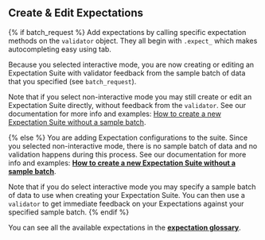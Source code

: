 ## Create & Edit Expectations

{% if batch_request %}
Add expectations by calling specific expectation methods on the `validator` object. They all begin with `.expect_` which makes autocompleting easy using tab.

Because you selected interactive mode, you are now creating or editing an Expectation Suite with validator feedback from the sample batch of data that you specified (see `batch_request`).

Note that if you select non-interactive mode you may still create or edit an Expectation Suite directly, without feedback from the `validator`. See our documentation for more info and examples: [How to create a new Expectation Suite without a sample batch](https://docs.greatexpectations.io/en/latest/guides/how_to_guides/creating_and_editing_expectations/how_to_create_a_new_expectation_suite_without_a_sample_batch.html).

{% else %}
You are adding Expectation configurations to the suite. Since you selected non-interactive mode, there is no sample batch of data and no validation happens during this process. See our documentation for more info and examples: **[How to create a new Expectation Suite without a sample batch](https://docs.greatexpectations.io/en/latest/guides/how_to_guides/creating_and_editing_expectations/how_to_create_a_new_expectation_suite_without_a_sample_batch.html)**.

Note that if you do select interactive mode you may specify a sample batch of data to use when creating your Expectation Suite. You can then use a `validator` to get immediate feedback on your Expectations against your specified sample batch.
{% endif %}

You can see all the available expectations in the **[expectation glossary](https://docs.greatexpectations.io/en/latest/reference/glossary_of_expectations.html?utm_source=notebook&utm_medium=create_expectations)**.
